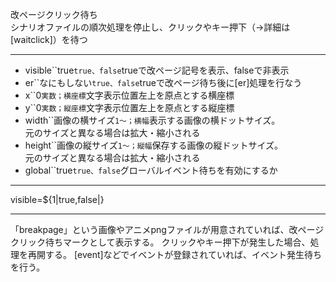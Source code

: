 改ページクリック待ち  
シナリオファイルの順次処理を停止し、クリックやキー押下（→詳細は[waitclick]）を待つ

***
- visible``true`true、false`trueで改ページ記号を表示、falseで非表示
- er``なにもしない`true、false`trueで改ページ待ち後に[er]処理を行なう
- x``0`実数；横座標`文字表示位置左上を原点とする横座標
- y``0`実数；縦座標`文字表示位置左上を原点とする縦座標
- width``画像の横サイズ`1〜；横幅`表示する画像の横ドットサイズ。<br/>元のサイズと異なる場合は拡大・縮小される
- height``画像の縦サイズ`1〜；縦幅`保存する画像の縦ドットサイズ。<br/>元のサイズと異なる場合は拡大・縮小される
- global``true`true、false`グローバルイベント待ちを有効にするか

***
visible=${1|true,false|}

***
「breakpage」という画像やアニメpngファイルが用意されていれば、改ページクリック待ちマークとして表示する。
クリックやキー押下が発生した場合、処理を再開する。
[event]などでイベントが登録されていれば、イベント発生待ちを行う。
